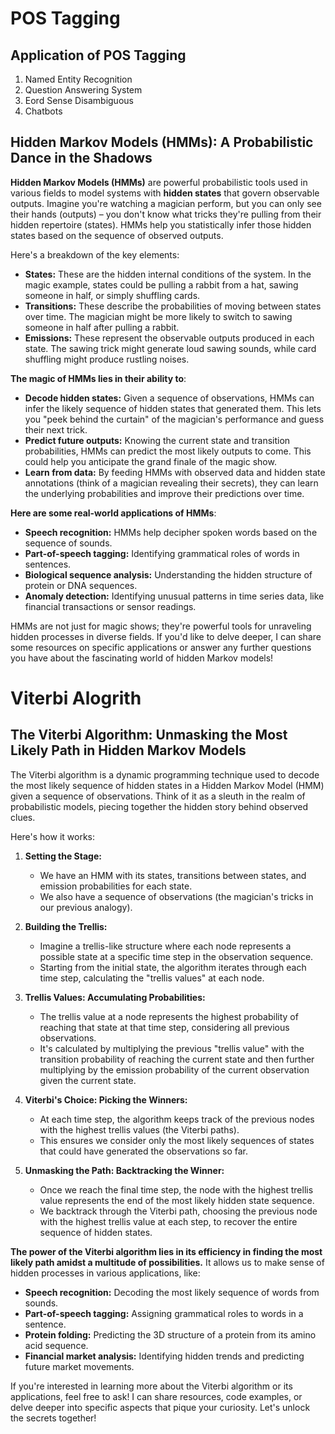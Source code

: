 # POS Tagging

## Application of POS Tagging
1. Named Entity Recognition
2. Question Answering System
3. Eord Sense Disambiguous
4. Chatbots

## Hidden Markov Models (HMMs): A Probabilistic Dance in the Shadows

**Hidden Markov Models (HMMs)** are powerful probabilistic tools used in various fields to model systems with **hidden states** that govern observable outputs. Imagine you're watching a magician perform, but you can only see their hands (outputs) – you don't know what tricks they're pulling from their hidden repertoire (states). HMMs help you statistically infer those hidden states based on the sequence of observed outputs.

Here's a breakdown of the key elements:

* **States:** These are the hidden internal conditions of the system. In the magic example, states could be pulling a rabbit from a hat, sawing someone in half, or simply shuffling cards.
* **Transitions:** These describe the probabilities of moving between states over time. The magician might be more likely to switch to sawing someone in half after pulling a rabbit.
* **Emissions:** These represent the observable outputs produced in each state. The sawing trick might generate loud sawing sounds, while card shuffling might produce rustling noises.

**The magic of HMMs lies in their ability to**:

* **Decode hidden states:** Given a sequence of observations, HMMs can infer the likely sequence of hidden states that generated them. This lets you "peek behind the curtain" of the magician's performance and guess their next trick.
* **Predict future outputs:** Knowing the current state and transition probabilities, HMMs can predict the most likely outputs to come. This could help you anticipate the grand finale of the magic show.
* **Learn from data:** By feeding HMMs with observed data and hidden state annotations (think of a magician revealing their secrets), they can learn the underlying probabilities and improve their predictions over time.

**Here are some real-world applications of HMMs**:

* **Speech recognition:** HMMs help decipher spoken words based on the sequence of sounds.
* **Part-of-speech tagging:** Identifying grammatical roles of words in sentences.
* **Biological sequence analysis:** Understanding the hidden structure of protein or DNA sequences.
* **Anomaly detection:** Identifying unusual patterns in time series data, like financial transactions or sensor readings.

HMMs are not just for magic shows; they're powerful tools for unraveling hidden processes in diverse fields. If you'd like to delve deeper, I can share some resources on specific applications or answer any further questions you have about the fascinating world of hidden Markov models!

# Viterbi Alogrith

## The Viterbi Algorithm: Unmasking the Most Likely Path in Hidden Markov Models

The Viterbi algorithm is a dynamic programming technique used to decode the most likely sequence of hidden states in a Hidden Markov Model (HMM) given a sequence of observations. Think of it as a sleuth in the realm of probabilistic models, piecing together the hidden story behind observed clues.

Here's how it works:

1. **Setting the Stage:**
    * We have an HMM with its states, transitions between states, and emission probabilities for each state.
    * We also have a sequence of observations (the magician's tricks in our previous analogy).

2. **Building the Trellis:**
    * Imagine a trellis-like structure where each node represents a possible state at a specific time step in the observation sequence.
    * Starting from the initial state, the algorithm iterates through each time step, calculating the "trellis values" at each node.

3. **Trellis Values: Accumulating Probabilities:**
    * The trellis value at a node represents the highest probability of reaching that state at that time step, considering all previous observations.
    * It's calculated by multiplying the previous "trellis value" with the transition probability of reaching the current state and then further multiplying by the emission probability of the current observation given the current state.

4. **Viterbi's Choice: Picking the Winners:**
    * At each time step, the algorithm keeps track of the previous nodes with the highest trellis values (the Viterbi paths).
    * This ensures we consider only the most likely sequences of states that could have generated the observations so far.

5. **Unmasking the Path: Backtracking the Winner:**
    * Once we reach the final time step, the node with the highest trellis value represents the end of the most likely hidden state sequence.
    * We backtrack through the Viterbi path, choosing the previous node with the highest trellis value at each step, to recover the entire sequence of hidden states.

**The power of the Viterbi algorithm lies in its efficiency in finding the most likely path amidst a multitude of possibilities.** It allows us to make sense of hidden processes in various applications, like:

* **Speech recognition:** Decoding the most likely sequence of words from sounds.
* **Part-of-speech tagging:** Assigning grammatical roles to words in a sentence.
* **Protein folding:** Predicting the 3D structure of a protein from its amino acid sequence.
* **Financial market analysis:** Identifying hidden trends and predicting future market movements.

If you're interested in learning more about the Viterbi algorithm or its applications, feel free to ask! I can share resources, code examples, or delve deeper into specific aspects that pique your curiosity. Let's unlock the secrets together!


